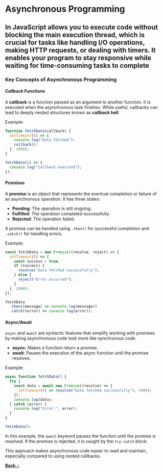 # **Asynchronous Programming**

## In JavaScript allows you to execute code without blocking the main execution thread, which is crucial for tasks like handling I/O operations, making HTTP requests, or dealing with timers. It enables your program to stay responsive while waiting for time-consuming tasks to complete

### Key Concepts of Asynchronous Programming

#### Callback Functions

A **callback** is a function passed as an argument to another function. It is executed when the asynchronous task finishes. While useful, callbacks can lead to deeply nested structures known as **callback hell**.

Example:

```js
function fetchData(callback) {
  setTimeout(() => {
    console.log("Data fetched");
    callback();
  }, 2000);
}

fetchData(() => {
  console.log("Callback executed");
});
```

#### Promises

A **promise** is an object that represents the eventual completion or failure of an asynchronous operation. It has three states:

- **Pending**: The operation is still ongoing.
- **Fulfilled**: The operation completed successfully.
- **Rejected**: The operation failed.

A promise can be handled using `.then()` for successful completion and `.catch()` for handling errors.

Example:

```js
const fetchData = new Promise((resolve, reject) => {
  setTimeout(() => {
    const success = true;
    if (success) {
      resolve("Data fetched successfully");
    } else {
      reject("Error occurred");
    }
  }, 2000);
});

fetchData
  .then((message) => console.log(message))
  .catch((error) => console.log(error));
```

#### Async/Await

`async` and `await` are syntactic features that simplify working with promises by making asynchronous code look more like synchronous code.

- **async**: Makes a function return a promise.
- **await**: Pauses the execution of the async function until the promise resolves.

Example:

```js
async function fetchData() {
  try {
    const data = await new Promise((resolve) => {
      setTimeout(() => resolve("Data fetched successfully"), 2000);
    });
    console.log(data);
  } catch (error) {
    console.log("Error:", error);
  }
}

fetchData();
```

In this example, the `await` keyword pauses the function until the promise is resolved. If the promise is rejected, it is caught by the `try-catch` block.

This approach makes asynchronous code easier to read and maintain, especially compared to using nested callbacks.

[**Back** ⤴️](https://github.com/Stei-ITstudents/Javascript-Concepts_Before-ReactJs/tree/main)
